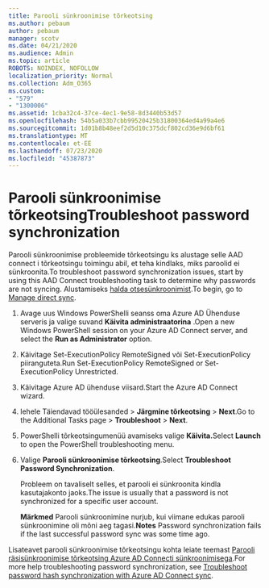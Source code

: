 ```yaml
---
title: Parooli sünkroonimise tõrkeotsing
ms.author: pebaum
author: pebaum
manager: scotv
ms.date: 04/21/2020
ms.audience: Admin
ms.topic: article
ROBOTS: NOINDEX, NOFOLLOW
localization_priority: Normal
ms.collection: Adm_O365
ms.custom:
- "579"
- "1300006"
ms.assetid: 1cba32c4-37ce-4ec1-9e58-8d3440b53d57
ms.openlocfilehash: 54b5a033b7cbb99520425b31800364ed4a99a4e6
ms.sourcegitcommit: 1d01b8b48eef2d5d10c375dcf802cd36e9d6bf61
ms.translationtype: MT
ms.contentlocale: et-EE
ms.lasthandoff: 07/23/2020
ms.locfileid: "45387873"
---
```

# <a name="troubleshoot-password-synchronization"></a><span data-ttu-id="53186-102">Parooli sünkroonimise tõrkeotsing</span><span class="sxs-lookup"><span data-stu-id="53186-102">Troubleshoot password synchronization</span></span>

<span data-ttu-id="53186-103">Parooli sünkroonimise probleemide tõrkeotsingu ks alustage selle AAD connect i tõrkeotsingu toimingu abil, et teha kindlaks, miks paroolid ei sünkroonita.</span><span class="sxs-lookup"><span data-stu-id="53186-103">To troubleshoot password synchronization issues, start by using this AAD Connect troubleshooting task to determine why passwords are not syncing.</span></span> <span data-ttu-id="53186-104">Alustamiseks [halda otsesünkroonimist](https://admin.microsoft.com/AdminPortal/Home#/dirsyncmanagement).</span><span class="sxs-lookup"><span data-stu-id="53186-104">To begin, go to [Manage direct sync](https://admin.microsoft.com/AdminPortal/Home#/dirsyncmanagement).</span></span>  

1. <span data-ttu-id="53186-105">Avage uus Windows PowerShelli seanss oma Azure AD Ühenduse serveris ja valige suvand **Käivita administraatorina** .</span><span class="sxs-lookup"><span data-stu-id="53186-105">Open a new Windows PowerShell session on your Azure AD Connect server, and select the **Run as Administrator** option.</span></span>

2. <span data-ttu-id="53186-106">Käivitage Set-ExecutionPolicy RemoteSigned või Set-ExecutionPolicy piiranguteta.</span><span class="sxs-lookup"><span data-stu-id="53186-106">Run Set-ExecutionPolicy RemoteSigned or Set-ExecutionPolicy Unrestricted.</span></span>

3. <span data-ttu-id="53186-107">Käivitage Azure AD ühenduse viisard.</span><span class="sxs-lookup"><span data-stu-id="53186-107">Start the Azure AD Connect wizard.</span></span>

4. <span data-ttu-id="53186-108">lehele Täiendavad tööülesanded > **Järgmine tõrkeotsing**  >  **Next**.</span><span class="sxs-lookup"><span data-stu-id="53186-108">Go to the Additional Tasks page > **Troubleshoot** > **Next**.</span></span>

5. <span data-ttu-id="53186-109">PowerShelli tõrkeotsingumenüü avamiseks valige **Käivita.**</span><span class="sxs-lookup"><span data-stu-id="53186-109">Select **Launch** to open the PowerShell troubleshooting menu.</span></span>

6. <span data-ttu-id="53186-110">Valige **Parooli sünkroonimise tõrkeotsing**.</span><span class="sxs-lookup"><span data-stu-id="53186-110">Select **Troubleshoot Password Synchronization**.</span></span>

    <span data-ttu-id="53186-111">Probleem on tavaliselt selles, et parooli ei sünkroonita kindla kasutajakonto jaoks.</span><span class="sxs-lookup"><span data-stu-id="53186-111">The issue is usually that a password is not synchronized for a specific user account.</span></span>

    <span data-ttu-id="53186-112">**Märkmed** Parooli sünkroonimine nurjub, kui viimane edukas parooli sünkroonimine oli mõni aeg tagasi.</span><span class="sxs-lookup"><span data-stu-id="53186-112">**Notes** Password synchronization fails if the last successful password sync was some time ago.</span></span>

<span data-ttu-id="53186-113">Lisateavet parooli sünkroonimise tõrkeotsingu kohta leiate teemast [Parooli räsisünkroonimise tõrkeotsing Azure AD Connecti sünkroonimisega](https://docs.microsoft.com/azure/active-directory/hybrid/tshoot-connect-password-hash-synchronization).</span><span class="sxs-lookup"><span data-stu-id="53186-113">For more help troubleshooting password synchronization, see [Troubleshoot password hash synchronization with Azure AD Connect sync](https://docs.microsoft.com/azure/active-directory/hybrid/tshoot-connect-password-hash-synchronization).</span></span>